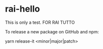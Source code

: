 # rai-hello

This is only a test.
FOR RAI TUTTO

To release a new package on GitHub and npm:

yarn release-it <minor|major|patch>
